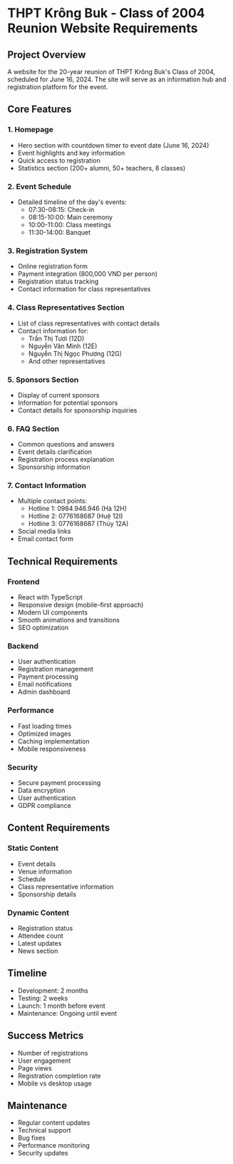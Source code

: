 # THPT Krông Buk - Class of 2004 Reunion Website Requirements

## Project Overview
A website for the 20-year reunion of THPT Krông Buk's Class of 2004, scheduled for June 16, 2024. The site will serve as an information hub and registration platform for the event.

## Core Features

### 1. Homepage
- Hero section with countdown timer to event date (June 16, 2024)
- Event highlights and key information
- Quick access to registration
- Statistics section (200+ alumni, 50+ teachers, 8 classes)

### 2. Event Schedule
- Detailed timeline of the day's events:
  - 07:30-08:15: Check-in
  - 08:15-10:00: Main ceremony
  - 10:00-11:00: Class meetings
  - 11:30-14:00: Banquet

### 3. Registration System
- Online registration form
- Payment integration (800,000 VND per person)
- Registration status tracking
- Contact information for class representatives

### 4. Class Representatives Section
- List of class representatives with contact details
- Contact information for:
  - Trần Thị Tươi (12D)
  - Nguyễn Văn Minh (12E)
  - Nguyễn Thị Ngọc Phương (12G)
  - And other representatives

### 5. Sponsors Section
- Display of current sponsors
- Information for potential sponsors
- Contact details for sponsorship inquiries

### 6. FAQ Section
- Common questions and answers
- Event details clarification
- Registration process explanation
- Sponsorship information

### 7. Contact Information
- Multiple contact points:
  - Hotline 1: 0984.946.946 (Hà 12H)
  - Hotline 2: 0776168687 (Huệ 12I)
  - Hotline 3: 0776168687 (Thúy 12A)
- Social media links
- Email contact form

## Technical Requirements

### Frontend
- React with TypeScript
- Responsive design (mobile-first approach)
- Modern UI components
- Smooth animations and transitions
- SEO optimization

### Backend
- User authentication
- Registration management
- Payment processing
- Email notifications
- Admin dashboard

### Performance
- Fast loading times
- Optimized images
- Caching implementation
- Mobile responsiveness

### Security
- Secure payment processing
- Data encryption
- User authentication
- GDPR compliance

## Content Requirements

### Static Content
- Event details
- Venue information
- Schedule
- Class representative information
- Sponsorship details

### Dynamic Content
- Registration status
- Attendee count
- Latest updates
- News section

## Timeline
- Development: 2 months
- Testing: 2 weeks
- Launch: 1 month before event
- Maintenance: Ongoing until event

## Success Metrics
- Number of registrations
- User engagement
- Page views
- Registration completion rate
- Mobile vs desktop usage

## Maintenance
- Regular content updates
- Technical support
- Bug fixes
- Performance monitoring
- Security updates

